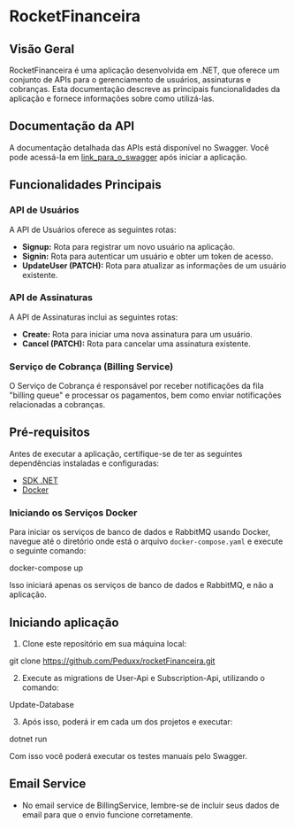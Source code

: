 # RocketFinanceira

## Visão Geral

RocketFinanceira é uma aplicação desenvolvida em .NET, que oferece um conjunto de APIs para o gerenciamento de usuários, assinaturas e cobranças. Esta documentação descreve as principais funcionalidades da aplicação e fornece informações sobre como utilizá-las.

## Documentação da API

A documentação detalhada das APIs está disponível no Swagger. Você pode acessá-la em [link_para_o_swagger](#) após iniciar a aplicação.

## Funcionalidades Principais

### API de Usuários

A API de Usuários oferece as seguintes rotas:

- **Signup:** Rota para registrar um novo usuário na aplicação.
- **Signin:** Rota para autenticar um usuário e obter um token de acesso.
- **UpdateUser (PATCH):** Rota para atualizar as informações de um usuário existente.

### API de Assinaturas

A API de Assinaturas inclui as seguintes rotas:

- **Create:** Rota para iniciar uma nova assinatura para um usuário.
- **Cancel (PATCH):** Rota para cancelar uma assinatura existente.

### Serviço de Cobrança (Billing Service)

O Serviço de Cobrança é responsável por receber notificações da fila "billing queue" e processar os pagamentos, bem como enviar notificações relacionadas a cobranças.

## Pré-requisitos

Antes de executar a aplicação, certifique-se de ter as seguintes dependências instaladas e configuradas:

- [SDK .NET](https://dotnet.microsoft.com/download)
- [Docker](https://www.docker.com/) 

### Iniciando os Serviços Docker

Para iniciar os serviços de banco de dados e RabbitMQ usando Docker, navegue até o diretório onde está o arquivo `docker-compose.yaml` e execute o seguinte comando:

docker-compose up

Isso iniciará apenas os serviços de banco de dados e RabbitMQ, e não a aplicação.

## Iniciando aplicação

1. Clone este repositório em sua máquina local:

git clone https://github.com/Peduxx/rocketFinanceira.git

2. Execute as migrations de User-Api e Subscription-Api, utilizando o comando:

Update-Database

3. Após isso, poderá ir em cada um dos projetos e executar:

dotnet run

Com isso você poderá executar os testes manuais pelo Swagger.

## Email Service

 - No email service de BillingService, lembre-se de incluir seus dados de email para que o envio funcione corretamente.


